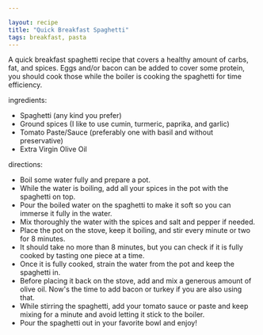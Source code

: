 ```yaml
---

layout: recipe
title: "Quick Breakfast Spaghetti"
tags: breakfast, pasta
---
```


A quick breakfast spaghetti recipe that covers a healthy amount of carbs, fat, and spices. Eggs
and/or bacon can be added to cover some protein, you should cook those while the boiler is cooking
the spaghetti for time efficiency.

ingredients:
- Spaghetti (any kind you prefer)
- Ground spices (I like to use cumin, turmeric, paprika, and garlic)
- Tomato Paste/Sauce (preferably one with basil and without preservative)
- Extra Virgin Olive Oil

directions:
- Boil some water fully and prepare a pot.
- While the water is boiling, add all your spices in the pot with the spaghetti on top.
- Pour the boiled water on the spaghetti to make it soft so you can immerse it fully in the water.
- Mix thoroughly the water with the spices and salt and pepper if needed.
- Place the pot on the stove, keep it boiling, and stir every minute or two for 8 minutes.
- It should take no more than 8 minutes, but you can check if it is fully cooked by tasting one piece at a time.
- Once it is fully cooked, strain the water from the pot and keep the spaghetti in.
- Before placing it back on the stove, add and mix a generous amount of olive oil. Now's the time to add bacon or turkey if you are also using that.
- While stirring the spaghetti, add your tomato sauce or paste and keep mixing for a minute and avoid letting it stick to the boiler.
- Pour the spaghetti out in your favorite bowl and enjoy!
